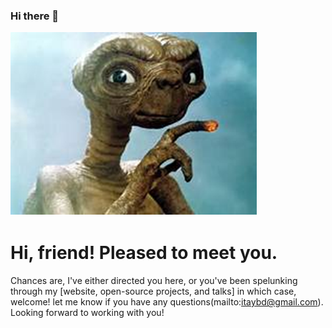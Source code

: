 ### Hi there 👋

<!--
**bdi2357/bdi2357** is a ✨ _special_ ✨ repository because its `README.md` (this file) appears on your GitHub profile.

Here are some ideas to get you started:

- 🔭 I’m currently working on ...
- 🌱 I’m currently learning ...
- 👯 I’m looking to collaborate on ...
- 🤔 I’m looking for help with ...
- 💬 Ask me about ...
- 📫 How to reach me: ...
- 😄 Pronouns: ...
- ⚡ Fun fact: ...
-->
![](ET1.png)
# Hi, friend! Pleased to meet you.
Chances are, I've either directed you here, or you've been spelunking through my [website, open-source projects, and talks] in which case, welcome!  let me know if you have any questions(mailto:itaybd@gmail.com). Looking forward to working with you!

